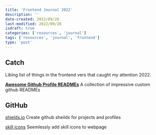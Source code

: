 ```yaml
---
title: 'Frontend Journal 2022'
description: ''
date-created: 2022/09/26
last-modified: 2022/09/26
isdraft: true
categories: ['resources', 'journal']
tags: ['resources', 'journal', 'frontend']
type: 'post'
---
```


## Catch 

Libing list of things in the frontend vers that caught my attention 2022. 

**[Awesome Github Profile READMEs](https://zzetao.github.io/awesome-github-profile/)**
A collection of impressive custom github READMEs 

## GitHub 

[shields.io](https://shields.io/)
Create github sheilds for projects and profiles

[skill icons](https://skillicons.dev/)
Seemlessly add skill icons to webpage
